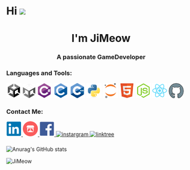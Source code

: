 # Hi ![](https://user-images.githubusercontent.com/18350557/176309783-0785949b-9127-417c-8b55-ab5a4333674e.gif)
<h1 align="center">I'm JiMeow</h1>
<h3 align="center">A passionate GameDeveloper</h3>

<h3 align="left"> Languages and Tools:</h3>
<p align="left">
<img src="https://raw.githubusercontent.com/devicons/devicon/master/icons/unity/unity-original.svg#gh-light-mode-only" alt="unity" width="40" height="40"/>
<img src="unity-black-theme.png#gh-dark-mode-only#gh-dark-mode-only" alt="unity" width="33" height="38"/>
<img src="https://raw.githubusercontent.com/devicons/devicon/master/icons/csharp/csharp-original.svg" alt="csharp" width="40" height="40"/> 
<img src="https://raw.githubusercontent.com/devicons/devicon/master/icons/c/c-original.svg" alt="c" width="40" height="40"/> 
<img src="https://raw.githubusercontent.com/devicons/devicon/master/icons/cplusplus/cplusplus-original.svg" alt="cplusplus" width="40" height="40"/> 
<img src="https://raw.githubusercontent.com/devicons/devicon/master/icons/python/python-original.svg" alt="python" width="40" height="40"/>
<img src="https://raw.githubusercontent.com/devicons/devicon/master/icons/jupyter/jupyter-original.svg" alt="jupyter" width="40" height="40"/>
<img src="https://raw.githubusercontent.com/devicons/devicon/master/icons/html5/html5-original.svg" alt="html5" width="40" height="40"/>
<img src="https://raw.githubusercontent.com/devicons/devicon/master/icons/nodejs/nodejs-original.svg" alt="nodejs" width="40" height="40"/>
<img src="https://raw.githubusercontent.com/devicons/devicon/master/icons/react/react-original.svg" alt="unity" width="40" height="40"/>
<img src="github.png" alt="github" width="40" height="40"/>

<h3 align="left"> Contact Me:</h3>
<a href="https://www.linkedin.com/in/JiMeow"> 
    <img src="https://raw.githubusercontent.com/devicons/devicon/master/icons/linkedin/linkedin-original.svg" alt="linkedin" width="40" height="40"/>
</a>
<a href="https://jimeow.itch.io/"> 
    <img src="itch-io.svg" alt="itchiio" width="40" height="40"/>
</a>
<a href="https://www.facebook.com/profile.php?id=100002980307173"> 
    <img src="https://raw.githubusercontent.com/devicons/devicon/master/icons/facebook/facebook-original.svg" alt="facebook" width="40" height="40"/>
</a>
<a href="https://www.instagram.com/ixq_jrt/"> 
    <img src="https://raw.githubusercontent.com/rahuldkjain/github-profile-readme-generator/master/src/images/icons/Social/instagram.svg" alt="instargram" width="40" height="40"/>
</a>
<a href="https://linktr.ee/jimeow"> 
    <img src="https://assets.production.linktr.ee/a8fffeb2b124e17b010e3b9a85996b6e85334b56/favicon/apple-icon-180x180.png" alt="linktree" width="38" height="38"/>
</a>


<h3></h3>

![Anurag's GitHub stats](https://github-readme-stats.vercel.app/api?username=JiMeow&show_icons=true&theme=radical)

<img align="center" src="https://github-readme-stats.vercel.app/api/top-langs/?username=JiMeow&hide=Shaderlab,Tex,ASP.net,HLSL&theme=dark&layout=compact" alt="JiMeow" />
